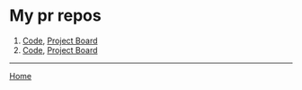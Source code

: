 # My pr repos

1. [Code](), [Project Board]()
2. [Code](), [Project Board]()
___

[Home](./README.md)
